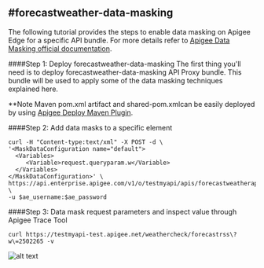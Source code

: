 #forecastweather-data-masking
--------

The following tutorial provides the steps to enable data masking on Apigee Edge for a specific API bundle. For more details refer to [Apigee Data Masking official documentation](http://apigee.com/docs/api-services/content/data-masking).

####Step 1: Deploy forecastweather-data-masking
The first thing you'll need is to deploy forecastweather-data-masking API Proxy bundle. This bundle will be used to apply some of the data masking techniques explained here.

**Note Maven pom.xml artifact and shared-pom.xmlcan be easily deployed by using [Apigee Deploy Maven Plugin](https://github.com/apigee/apigee-deploy-maven-plugin). 

####Step 2: Add data masks to a specific element
```
curl -H "Content-type:text/xml" -X POST -d \
'<MaskDataConfiguration name="default">
  <Variables>
     <Variable>request.queryparam.w</Variable>
  </Variables>
</MaskDataConfiguration>' \
https://api.enterprise.apigee.com/v1/o/testmyapi/apis/forecastweatherapi/maskconfigs \
-u $ae_username:$ae_password
```

####Step 3: Data mask request parameters and inspect value through Apigee Trace Tool

```
curl https://testmyapi-test.apigee.net/weathercheck/forecastrss\?w\=2502265 -v

```
![alt text](https://www.dropbox.com/s/i5cr1v5h8yi5ful/Data-Mask-Request-Parameters.png?dl=1 "Logo Title Text 1")
